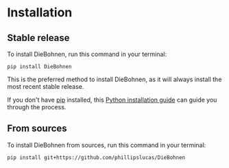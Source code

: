 # Installation

## Stable release

To install DieBohnen, run this command in your terminal:

```
pip install DieBohnen
```

This is the preferred method to install DieBohnen, as it will always install the most recent stable release.

If you don't have [pip](https://pip.pypa.io) installed, this [Python installation guide](http://docs.python-guide.org/en/latest/starting/installation/) can guide you through the process.

## From sources

To install DieBohnen from sources, run this command in your terminal:

```
pip install git+https://github.com/phillipslucas/DieBohnen
```
